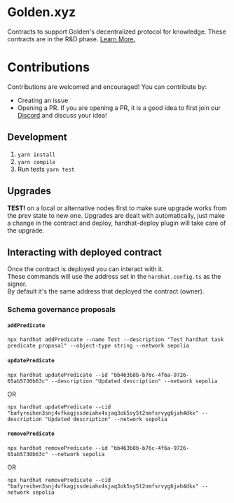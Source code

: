 # Golden.xyz
Contracts to support Golden's decentralized protocol for knowledge. These contracts are in the R&D phase. [Learn More.](https://docs.golden.xyz/)

# Contributions
Contributions are welcomed and encouraged! You can contribute by:
- Creating an issue
- Opening a PR. If you are opening a PR, it is a good idea to first join our [Discord](https://discord.com/invite/golden-protocol) and discuss your idea!

## Development
1. `yarn install`
2. `yarn compile`
3. Run tests `yarn test`

## Upgrades

**TEST!** on a local or alternative nodes first to make sure upgrade works from the prev state to new one.
Upgrades are dealt with automatically, just make a change in the contract and deploy, hardhat-deploy plugin will take care of the upgrade.

## Interacting with deployed contract

Once the contract is deployed you can interact with it. <br />These commands will use the address set in the `hardhat.config.ts` as the signer. <br />By default it's the same address that deployed the contract (owner).

### Schema governance proposals

#### `addPredicate`

```
npx hardhat addPredicate --name Test --description "Test hardhat task predicate proposal" --object-type string --network sepolia
```

#### `updatePredicate`

```
npx hardhat updatePredicate --id "bb463b8b-b76c-4f6a-9726-65ab5730b63c" --description "Updated description" --network sepolia
```

OR

```
npx hardhat updatePredicate --cid "bafyreihen3snj4vfkagjssdeiahx4sjaq3ok5sy5t2nmfsrvyg6jah4dkx" --description "Updated description" --network sepolia
```

#### `removePredicate`

```
npx hardhat removePredicate --id "bb463b8b-b76c-4f6a-9726-65ab5730b63c" --network sepolia
```

OR

```
npx hardhat removePredicate --cid "bafyreihen3snj4vfkagjssdeiahx4sjaq3ok5sy5t2nmfsrvyg6jah4dkx" --network sepolia
```
